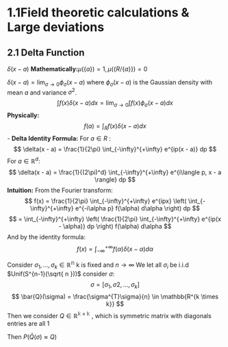 # 1.1Field theoretic calculations & Large deviations
## 2.1 Delta Function 
$\delta(x-a)$   **Mathematically:**$\mu(\{a\}) = 1, \, \mu(\{R/\{a\}\}) = 0$

$\delta(x - a) = \lim_{\sigma \to 0} \phi_\sigma(x - a)$ where  $\phi_\sigma(x - a)$ is the Gaussian density with mean $a$ and variance  $\sigma^2$. $$ \int f(x) \delta(x - a) dx = \lim_{\sigma \to 0} \int f(x) \phi_\sigma(x - a) dx $$ **Physically:** $$ f(a) = \int_R f(x) \delta(x - a) dx $$ - **Delta Identity Formula:** For  $a \in R$ : $$ \delta(x - a) = \frac{1}{2\pi} \int_{-\infty}^{+\infty} e^{ip(x - a)} dp $$ For $a \in \mathbb{R}^d$: $$ \delta(x - a) = \frac{1}{(2\pi)^d} \int_{-\infty}^{+\infty} e^{i\langle p, x - a \rangle} dp $$ **Intuition:** From the Fourier transform: $$ f(x) = \frac{1}{2\pi} \int_{-\infty}^{+\infty} e^{ipx} \left( \int_{-\infty}^{+\infty} e^{-i\alpha p} f(\alpha) d\alpha \right) dp $$ $$ = \int_{-\infty}^{+\infty} \left( \frac{1}{2\pi} \int_{-\infty}^{+\infty} e^{ip(x - \alpha)} dp \right) f(\alpha) d\alpha $$ And by the identity formula: $$ f(x) = \int_{-\infty}^{+\infty} f(α) \delta(x - α) dα $$

Consider $\sigma_{1}, \dots, \sigma_{k} \in \mathbb{R^n}$  k is fixed and  $n \to \infty$
We let all $\sigma_{i}$ be i.i.d $Unif(S^{n-1}(\sqrt{ n }))$  consider $\sigma$:
$$
\sigma = [\sigma_{1}, \sigma_{}{2}, \dots, \sigma_{k}{}] 
$$
$$
\bar{Q}(\sigma) = \frac{\sigma^{T}\sigma}{n} \in \mathbb{R^{k \times k}} 
$$
Then we consider $Q \in \mathbb{R^{k \times k}}$ , which is symmetric matrix with diagonals entries are all $1$ 

Then $P(\bar{Q}(\sigma) \approx Q)$ 